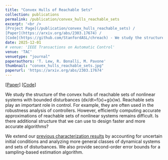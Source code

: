 ```yaml
---
title: "Convex Hulls of Reachable Sets"
collection: publications
permalink: /publication/convex_hulls_reachable_sets
excerpt: '<br />
[Project Page](/publication/convex_hulls_reachable_sets) / 
[Paper](https://arxiv.org/abs/2303.17674) / 
[Code](https://github.com/StanfordASL/chreach) - We study the structure of convex hulls of reachable sets of nonlinear systems (dx/dt=f(x)+g(x)w).'
date: 2025-12-01
# venue: 'IEEE Transactions on Automatic Control'
venue: 'TAC'
venuetype: "journal"
paperauthors: 'T. Lew, R. Bonalli, M. Pavone'
thumbnail: "convex_hulls_reachable_sets.jpg"
paperurl: 'https://arxiv.org/abs/2303.17674'
---
```


[[Paper](https://arxiv.org/abs/2303.17674)] 
[[Code](https://github.com/StanfordASL/chreach)] 


We study the structure of the convex hulls of reachable sets of nonlinear systems with bounded disturbances (dx/dt=f(x)+g(x)w). Reachable sets play an important role in control. For example, they are often used in the robustness analysis of controllers. However, efficiently computing accurate approximations of reachable sets of nonlinear systems remains difficult. Is there additional structure that we can use to design faster and more accurate algorithms?

We extend our [previous characterization results](/publication/exact_characterization) by accounting for uncertain initial conditions and analyzing more general classes of dynamical systems and sets of disturbances. We also provide second-order error bounds for a sampling-based estimation algorithm.
